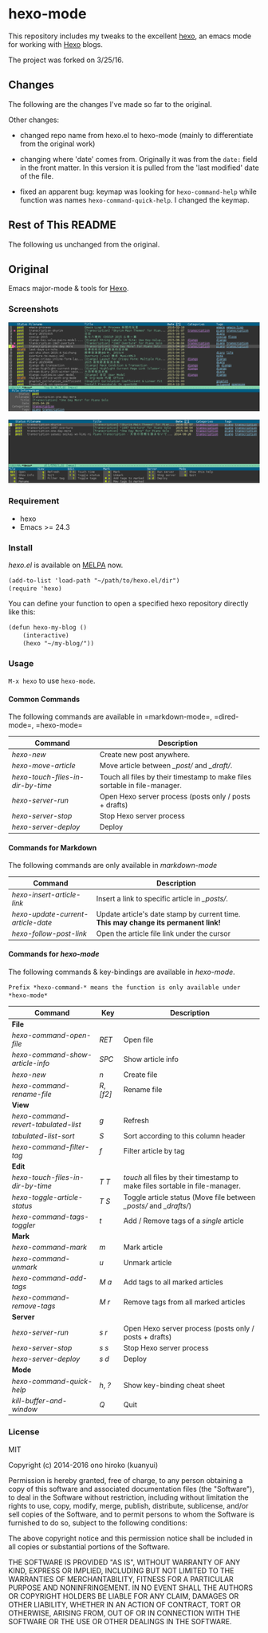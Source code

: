 # hexo-mode

This repository includes my tweaks to the excellent
[hexo](https://github.com/kuanyui/hexo.el), an emacs mode for working with
[Hexo](http://hexo.io/) blogs. 

The project was forked on 3/25/16.

## Changes 

The following are the changes I've made so far to the original.

Other changes:

* changed repo name from hexo.el to hexo-mode (mainly to differentiate from the
  original work)
  
* changing where 'date' comes from.  Originally it was from the `date:` field in
the front matter.  In this version it is pulled from the 'last modified' date of
the file.

* fixed an apparent bug:  keymap was looking for `hexo-command-help` while
  function was names `hexo-command-quick-help`.  I changed the keymap.


## Rest of This README

The following us unchanged from the original.

## Original

Emacs major-mode & tools for [Hexo](https://github.com/hexojs/hexo).

### Screenshots
![Screenshot 1](screenshots/screenshot_1.png)

![Screeenshot 2](screenshots/screenshot_2.png)

### Requirement
- hexo
- Emacs >= 24.3

### Install

*hexo.el* is available on [MELPA](https://github.com/melpa/melpa) now.

```
(add-to-list 'load-path "~/path/to/hexo.el/dir")
(require 'hexo)
```

You can define your function to open a specified hexo repository directly like this:

```
(defun hexo-my-blog ()
    (interactive)
    (hexo "~/my-blog/"))
```

### Usage
`M-x hexo` to use `hexo-mode`.

#### Common Commands

The following commands are available in =markdown-mode=, =dired-mode=, =hexo-mode= 

| Command                           | Description                                                                |
|-----------------------------------|----------------------------------------------------------------------------|
| *hexo-new*                        | Create new post anywhere.                                                  |
| *hexo-move-article*               | Move article between *_post/* and *_draft/*.                               |
| *hexo-touch-files-in-dir-by-time* | Touch all files by their timestamp to make files sortable in file-manager. |
| *hexo-server-run*                 | Open Hexo server process (posts only / posts + drafts)                     |
| *hexo-server-stop*                | Stop Hexo server process                                                   |
| *hexo-server-deploy*              | Deploy                                                                     |

#### Commands for Markdown

The following commands are only available in *markdown-mode*

| Command                            | Description                                                                        |
|------------------------------------|--------------------------------------------|
| *hexo-insert-article-link*         | Insert a link to specific article in *_posts/*.  
| *hexo-update-current-article-date* | Update article's date stamp by current time. **This may change its permanent link!** |
| *hexo-follow-post-link*            | Open the article file link under the cursor   |

#### Commands for *hexo-mode*

The following commands & key-bindings are available in *hexo-mode*.

```
Prefix *hexo-command-* means the function is only available under *hexo-mode*
```

| Command                              | Key         | Description                                                                  |
|--------------------------------------|-------------|----------------------------|
| **File**                                 |    |     |
| *hexo-command-open-file*             | *RET*       | Open file                                                                    |
| *hexo-command-show-article-info*     | *SPC*       | Show article info                                                            |
| *hexo-new*                           | *n*         | Create file                                                                  |
| *hexo-command-rename-file*           | *R*, *[f2]* | Rename file                                                                  |
| **View**                                 |    |     |
| *hexo-command-revert-tabulated-list* | *g*         | Refresh                                                                      |
| *tabulated-list-sort*                | *S*         | Sort according to this column header                                         |
| *hexo-command-filter-tag*            | *f*         | Filter article by tag                                                        |
| **Edit**                                 |             |                                                                              |
| *hexo-touch-files-in-dir-by-time*    | *T T*       | *touch* all files by their timestamp to make files sortable in file-manager. |
| *hexo-toggle-article-status*         | *T S*       | Toggle article status (Move file between *_posts/* and *_drafts/*)           |
| *hexo-command-tags-toggler*          | *t*         | Add / Remove tags of a *single* article                                      |
| **Mark**                                 |             |                                                                              |
| *hexo-command-mark*                  | *m*         | Mark article                                                                 |
| *hexo-command-unmark*                | *u*         | Unmark article                                                               |
| *hexo-command-add-tags*              | *M a*       | Add tags to all marked articles                                              |
| *hexo-command-remove-tags*           | *M r*       | Remove tags from all marked articles                                         |
| **Server**                               |             |                                                                              |
| *hexo-server-run*                    | *s r*       | Open Hexo server process (posts only / posts + drafts)                       |
| *hexo-server-stop*                   | *s s*       | Stop Hexo server process                                                     |
| *hexo-server-deploy*                 | *s d*       | Deploy                                                                       |
| **Mode**         |   |    | 
| *hexo-command-quick-help*           | *h*, *?*    | Show key-binding cheat sheet                                                 |
| *kill-buffer-and-window*             | *Q*         | Quit                                                                         |


### License
MIT

Copyright (c) 2014-2016 ono hiroko (kuanyui)

Permission is hereby granted, free of charge, to any person obtaining
a copy of this software and associated documentation files (the
"Software"), to deal in the Software without restriction, including
without limitation the rights to use, copy, modify, merge, publish,
distribute, sublicense, and/or sell copies of the Software, and to
permit persons to whom the Software is furnished to do so, subject to
the following conditions:

The above copyright notice and this permission notice shall be
included in all copies or substantial portions of the Software.

THE SOFTWARE IS PROVIDED "AS IS", WITHOUT WARRANTY OF ANY KIND,
EXPRESS OR IMPLIED, INCLUDING BUT NOT LIMITED TO THE WARRANTIES OF
MERCHANTABILITY, FITNESS FOR A PARTICULAR PURPOSE AND
NONINFRINGEMENT. IN NO EVENT SHALL THE AUTHORS OR COPYRIGHT HOLDERS BE
LIABLE FOR ANY CLAIM, DAMAGES OR OTHER LIABILITY, WHETHER IN AN ACTION
OF CONTRACT, TORT OR OTHERWISE, ARISING FROM, OUT OF OR IN CONNECTION
WITH THE SOFTWARE OR THE USE OR OTHER DEALINGS IN THE SOFTWARE.
